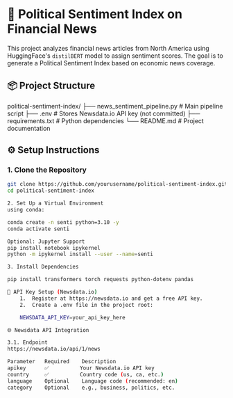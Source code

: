 # 📰 Political Sentiment Index on Financial News

This project analyzes financial news articles from North America using HuggingFace's `distilBERT` model to assign sentiment scores. The goal is to generate a Political Sentiment Index based on economic news coverage.

## 📦 Project Structure

political-sentiment-index/
├── news_sentiment_pipeline.py     # Main pipeline script
├── .env                           # Stores Newsdata.io API key (not committed)
├── requirements.txt               # Python dependencies
└── README.md                      # Project documentation
## ⚙️ Setup Instructions

### 1. Clone the Repository

```bash
git clone https://github.com/yourusername/political-sentiment-index.git
cd political-sentiment-index

2. Set Up a Virtual Environment
using conda:

conda create -n senti python=3.10 -y
conda activate senti

Optional: Jupyter Support
pip install notebook ipykernel
python -m ipykernel install --user --name=senti

3. Install Dependencies

pip install transformers torch requests python-dotenv pandas

🔐 API Key Setup (Newsdata.io)
	1.	Register at https://newsdata.io and get a free API key.
	2.	Create a .env file in the project root:

    NEWSDATA_API_KEY=your_api_key_here

🌐 Newsdata API Integration

3.1. Endpoint
https://newsdata.io/api/1/news

Parameter   Required    Description
apikey      ✅          Your Newsdata.io API key
country     ✅          Country code (us, ca, etc.)
language    Optional    Language code (recommended: en)
category    Optional    e.g., business, politics, etc.
